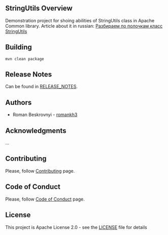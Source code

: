 ## StringUtils Overview
Demonstration project for shoing abilities of StringUtils class in Apache Common library.
Article about it in russian: [Разбираем по полочкам класс StringUtils](https://javarush.ru/groups/posts/3187-razbiraem-po-polochkam-klass-stringutils)

## Building
```shell
mvn clean package
```

## Release Notes
Can be found in [RELEASE_NOTES](RELEASE_NOTES.md).

## Authors
* Roman Beskrovnyi - [romankh3](https://github.com/romankh3)

## Acknowledgments
...

## Contributing
Please, follow [Contributing](CONTRIBUTING.md) page.

## Code of Conduct
Please, follow [Code of Conduct](CODE_OF_CONDUCT.md) page.

## License
This project is Apache License 2.0 - see the [LICENSE](LICENSE) file for details
